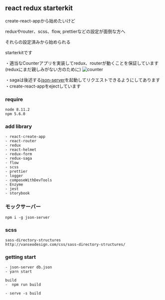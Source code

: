 ## react redux starterkit

create-react-appから始めたいけど

reduxやrouter、scss、flow, prettierなどの設定が面倒な方へ

それらの設定済みから始められる

starterkitです

・適当なCounterアプリを実装してredux、routerが動くことを保証しています(reduxにまだ親しみがない方のために)
![counter](http://kenjimorita.jp/wp-content/uploads/2018/06/redu.gif)

・sagaは後述する[json-server](https://github.com/typicode/json-server)を起動してリクエストできるようにしてあります
・create-react-appをejectしています


### require

```
node 8.11.2
npm 5.6.0
```

### add library

```
- react-create-app
- react-router
- redux
- react-helmet
- redux-form
- redux-saga
- flow
- scss
- prettier
- logger
- composeWithDevTools
- Enzyme
- jest
- storybook
```

### モックサーバー

```
npm i -g json-server
```

### scss

```
sass-directory-structures
http://vanseodesign.com/css/sass-directory-structures/
```

### getting start

```
- json-server db.json
- yarn start

build
-  npm run build

- serve -s build

```
